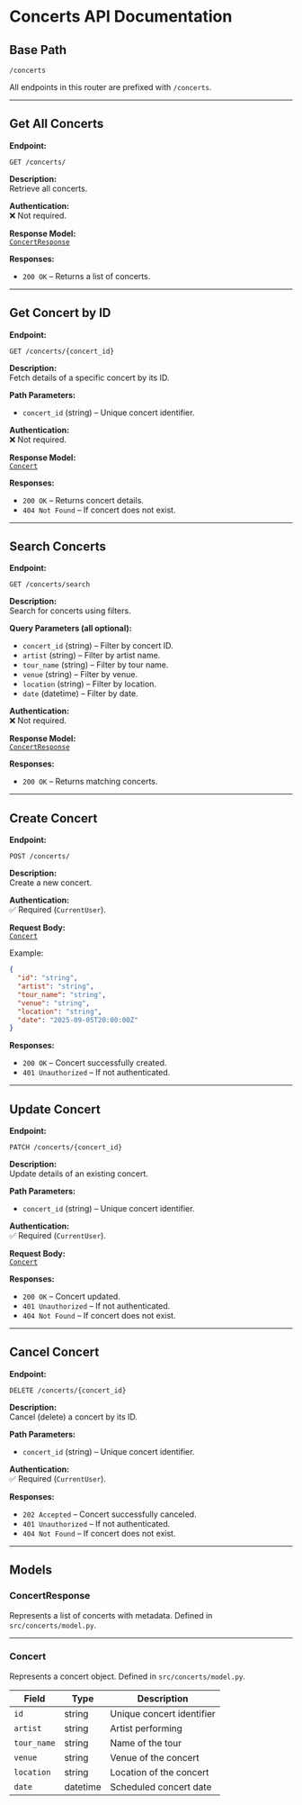 # Concerts API Documentation

## Base Path
```
/concerts
```

All endpoints in this router are prefixed with `/concerts`.

---

## **Get All Concerts**

**Endpoint:**  
```
GET /concerts/
```

**Description:**  
Retrieve all concerts.

**Authentication:**  
❌ Not required.

**Response Model:**  
[`ConcertResponse`](src/concerts/model.py)

**Responses:**
- `200 OK` – Returns a list of concerts.

---

## **Get Concert by ID**

**Endpoint:**  
```
GET /concerts/{concert_id}
```

**Description:**  
Fetch details of a specific concert by its ID.

**Path Parameters:**
- `concert_id` (string) – Unique concert identifier.

**Authentication:**  
❌ Not required.

**Response Model:**  
[`Concert`](src/concerts/model.py)

**Responses:**
- `200 OK` – Returns concert details.
- `404 Not Found` – If concert does not exist.

---

## **Search Concerts**

**Endpoint:**  
```
GET /concerts/search
```

**Description:**  
Search for concerts using filters.

**Query Parameters (all optional):**
- `concert_id` (string) – Filter by concert ID.  
- `artist` (string) – Filter by artist name.  
- `tour_name` (string) – Filter by tour name.  
- `venue` (string) – Filter by venue.  
- `location` (string) – Filter by location.  
- `date` (datetime) – Filter by date.  

**Authentication:**  
❌ Not required.

**Response Model:**  
[`ConcertResponse`](src/concerts/model.py)

**Responses:**
- `200 OK` – Returns matching concerts.

---

## **Create Concert**

**Endpoint:**  
```
POST /concerts/
```

**Description:**  
Create a new concert.  

**Authentication:**  
✅ Required (`CurrentUser`).  

**Request Body:**  
[`Concert`](src/concerts/model.py)

Example:
```json
{
  "id": "string",
  "artist": "string",
  "tour_name": "string",
  "venue": "string",
  "location": "string",
  "date": "2025-09-05T20:00:00Z"
}
```

**Responses:**
- `200 OK` – Concert successfully created.
- `401 Unauthorized` – If not authenticated.

---

## **Update Concert**

**Endpoint:**  
```
PATCH /concerts/{concert_id}
```

**Description:**  
Update details of an existing concert.

**Path Parameters:**
- `concert_id` (string) – Unique concert identifier.

**Authentication:**  
✅ Required (`CurrentUser`).  

**Request Body:**  
[`Concert`](src/concerts/model.py)

**Responses:**
- `200 OK` – Concert updated.
- `401 Unauthorized` – If not authenticated.
- `404 Not Found` – If concert does not exist.

---

## **Cancel Concert**

**Endpoint:**  
```
DELETE /concerts/{concert_id}
```

**Description:**  
Cancel (delete) a concert by its ID.

**Path Parameters:**
- `concert_id` (string) – Unique concert identifier.

**Authentication:**  
✅ Required (`CurrentUser`).  

**Responses:**
- `202 Accepted` – Concert successfully canceled.
- `401 Unauthorized` – If not authenticated.
- `404 Not Found` – If concert does not exist.

---

## Models

### **ConcertResponse**
Represents a list of concerts with metadata. Defined in `src/concerts/model.py`.

---

### **Concert**
Represents a concert object. Defined in `src/concerts/model.py`.

| Field       | Type     | Description                |
|-------------|----------|----------------------------|
| `id`        | string   | Unique concert identifier  |
| `artist`    | string   | Artist performing          |
| `tour_name` | string   | Name of the tour           |
| `venue`     | string   | Venue of the concert       |
| `location`  | string   | Location of the concert    |
| `date`      | datetime | Scheduled concert date     |
